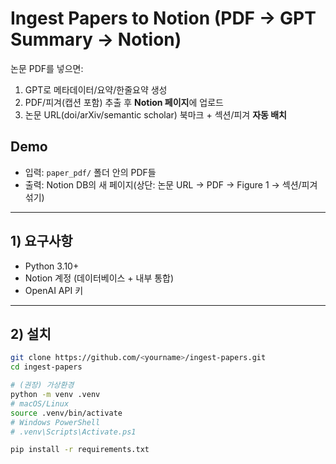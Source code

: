 # Ingest Papers to Notion (PDF → GPT Summary → Notion)

논문 PDF를 넣으면:
1) GPT로 메타데이터/요약/한줄요약 생성  
2) PDF/피겨(캡션 포함) 추출 후 **Notion 페이지**에 업로드  
3) 논문 URL(doi/arXiv/semantic scholar) 북마크 + 섹션/피겨 **자동 배치**

## Demo
- 입력: `paper_pdf/` 폴더 안의 PDF들
- 출력: Notion DB의 새 페이지(상단: 논문 URL → PDF → Figure 1 → 섹션/피겨 섞기)

---

## 1) 요구사항
- Python 3.10+
- Notion 계정 (데이터베이스 + 내부 통합)
- OpenAI API 키

---

## 2) 설치

```bash
git clone https://github.com/<yourname>/ingest-papers.git
cd ingest-papers

# (권장) 가상환경
python -m venv .venv
# macOS/Linux
source .venv/bin/activate
# Windows PowerShell
# .venv\Scripts\Activate.ps1

pip install -r requirements.txt
